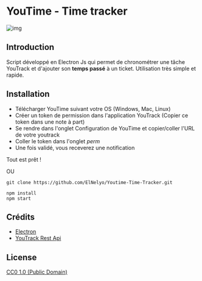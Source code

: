 # YouTime - Time tracker

![img](https://github.com/ElNelyo/Youtime-Time-traker/blob/master/src/assets/logo.png)

## Introduction


Script développé en Electron Js qui permet de chronométrer une tâche YouTrack et d'ajouter
son **temps passé** à un ticket.
Utilisation très simple et rapide.

## Installation

- Télécharger YouTime suivant votre OS (Windows, Mac, Linux)
- Créer un token de permission dans l'application YouTrack (Copier ce token dans une note à part)
- Se rendre dans l'onglet Configuration de YouTime et copier/coller l'URL de votre youtrack
- Coller le token dans l'onglet *perm*
- Une fois validé, vous receverez une notification

Tout est prêt ! 

OU 

```
git clone https://github.com/ElNelyo/Youtime-Time-Tracker.git
```

```
npm install
npm start
```

## Crédits 
- [Electron](https://github.com/electron/electron)
- [YouTrack Rest Api](https://github.com/shanehofstetter/youtrack-rest-client)

## License

[CC0 1.0 (Public Domain)](LICENSE.md)
